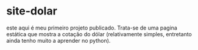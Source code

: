 # site-dolar
este aqui é meu primeiro projeto publicado. Trata-se de uma pagina estática que mostra a cotação do dólar (relativamente simples, entretanto ainda tenho muito a aprender no python). 
